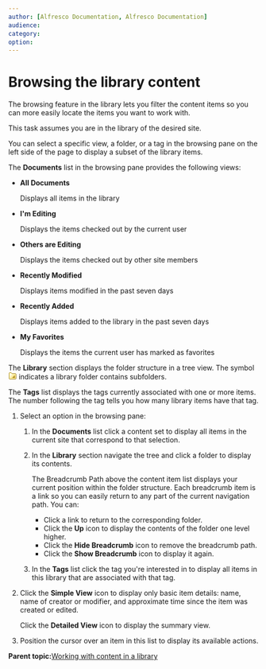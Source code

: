 ```yaml
---
author: [Alfresco Documentation, Alfresco Documentation]
audience: 
category: 
option: 
---
```


# Browsing the library content

The browsing feature in the library lets you filter the content items so you can more easily locate the items you want to work with.

This task assumes you are in the library of the desired site.

You can select a specific view, a folder, or a tag in the browsing pane on the left side of the page to display a subset of the library items.

The **Documents** list in the browsing pane provides the following views:

-   **All Documents**

    Displays all items in the library

-   **I'm Editing**

    Displays the items checked out by the current user

-   **Others are Editing**

    Displays the items checked out by other site members

-   **Recently Modified**

    Displays items modified in the past seven days

-   **Recently Added**

    Displays items added to the library in the past seven days

-   **My Favorites**

    Displays the items the current user has marked as favorites


The **Library** section displays the folder structure in a tree view. The symbol ![](../images/Subfolders.png) indicates a library folder contains subfolders.

The **Tags** list displays the tags currently associated with one or more items. The number following the tag tells you how many library items have that tag.

1.  Select an option in the browsing pane:

    1.  In the **Documents** list click a content set to display all items in the current site that correspond to that selection.

    2.  In the **Library** section navigate the tree and click a folder to display its contents.

        The Breadcrumb Path above the content item list displays your current position within the folder structure. Each breadcrumb item is a link so you can easily return to any part of the current navigation path. You can:

        -   Click a link to return to the corresponding folder.
        -   Click the **Up** icon to display the contents of the folder one level higher.
        -   Click the **Hide Breadcrumb** icon to remove the breadcrumb path.
        -   Click the **Show Breadcrumb** icon to display it again.
    3.  In the **Tags** list click the tag you're interested in to display all items in this library that are associated with that tag.

2.  Click the **Simple View** icon to display only basic item details: name, name of creator or modifier, and approximate time since the item was created or edited.

    Click the **Detailed View** icon to display the summary view.

3.  Position the cursor over an item in this list to display its available actions.


**Parent topic:**[Working with content in a library](../concepts/library-intro.md)

